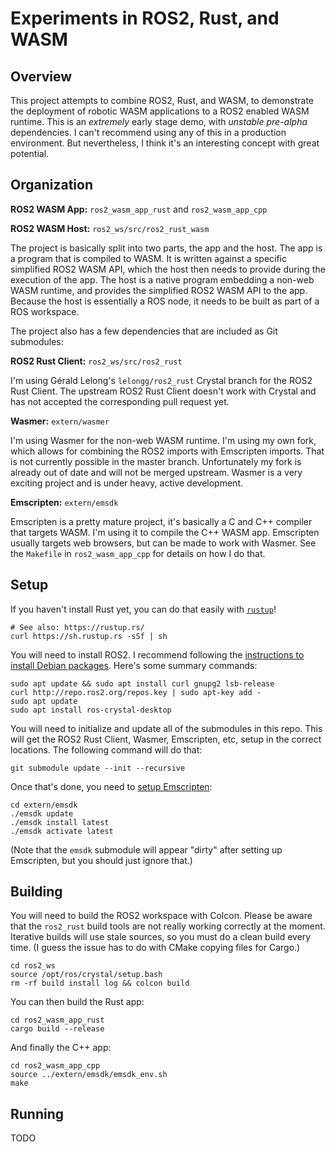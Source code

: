 # Experiments in ROS2, Rust, and WASM #

## Overview ##

This project attempts to combine ROS2, Rust, and WASM, to demonstrate the
deployment of robotic WASM applications to a ROS2 enabled WASM runtime. This is
an _extremely_ early stage demo, with _unstable pre-alpha_ dependencies. I can't
recommend using any of this in a production environment. But nevertheless, I
think it's an interesting concept with great potential.

## Organization ##

**ROS2 WASM App:** `ros2_wasm_app_rust` and `ros2_wasm_app_cpp`

**ROS2 WASM Host:** `ros2_ws/src/ros2_rust_wasm`

The project is basically split into two parts, the app and the host. The app is
a program that is compiled to WASM. It is written against a specific simplified
ROS2 WASM API, which the host then needs to provide during the execution of the
app. The host is a native program embedding a non-web WASM runtime, and provides
the simplified ROS2 WASM API to the app. Because the host is essentially a ROS
node, it needs to be built as part of a ROS workspace.

The project also has a few dependencies that are included as Git submodules:

**ROS2 Rust Client:** `ros2_ws/src/ros2_rust`

I'm using Gérald Lelong's `lelongg/ros2_rust` Crystal branch for the ROS2 Rust
Client. The upstream ROS2 Rust Client doesn't work with Crystal and has not
accepted the corresponding pull request yet.

**Wasmer:** `extern/wasmer`

I'm using Wasmer for the non-web WASM runtime. I'm using my own fork, which
allows for combining the ROS2 imports with Emscripten imports. That is not
currently possible in the master branch. Unfortunately my fork is already out of
date and will not be merged upstream. Wasmer is a very exciting project and is
under heavy, active development.

**Emscripten:** `extern/emsdk`

Emscripten is a pretty mature project, it's basically a C and C++ compiler that
targets WASM. I'm using it to compile the C++ WASM app. Emscripten usually
targets web browsers, but can be made to work with Wasmer. See the `Makefile` in
`ros2_wasm_app_cpp` for details on how I do that.

## Setup ##

If you haven't install Rust yet, you can do that easily with [`rustup`][1]!

```text
# See also: https://rustup.rs/
curl https://sh.rustup.rs -sSf | sh
```

You will need to install ROS2. I recommend following the [instructions to install
Debian packages][2]. Here's some summary commands:

```text
sudo apt update && sudo apt install curl gnupg2 lsb-release
curl http://repo.ros2.org/repos.key | sudo apt-key add -
sudo apt update
sudo apt install ros-crystal-desktop
```

You will need to initialize and update all of the submodules in this repo. This
will get the ROS2 Rust Client, Wasmer, Emscripten, etc, setup in the correct
locations. The following command will do that:

```text
git submodule update --init --recursive
```

Once that's done, you need to [setup Emscripten][3]:

```text
cd extern/emsdk
./emsdk update
./emsdk install latest
./emsdk activate latest
```

(Note that the `emsdk` submodule will appear "dirty" after setting up
Emscripten, but you should just ignore that.)

## Building ##

You will need to build the ROS2 workspace with Colcon. Please be aware that the
`ros2_rust` build tools are not really working correctly at the moment.
Iterative builds will use stale sources, so you must do a clean build every
time. (I guess the issue has to do with CMake copying files for Cargo.)

```text
cd ros2_ws
source /opt/ros/crystal/setup.bash
rm -rf build install log && colcon build
```

You can then build the Rust app:

```text
cd ros2_wasm_app_rust
cargo build --release
```

And finally the C++ app:

```text
cd ros2_wasm_app_cpp
source ../extern/emsdk/emsdk_env.sh
make
```

## Running ##

TODO

<!-- References -->

[1]: https://rustup.rs/
[2]: https://index.ros.org/doc/ros2/Installation/Linux-Install-Debians/
[3]: https://emscripten.org/docs/getting_started/downloads.html

<!-- Local Variables: -->
<!-- fill-column: 80 -->
<!-- End: -->
